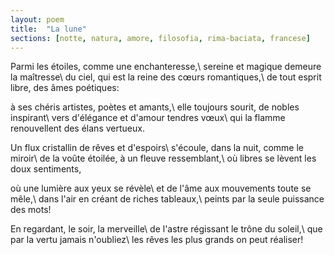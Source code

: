 ```yaml
---
layout: poem
title:  "La lune"
sections: [notte, natura, amore, filosofia, rima-baciata, francese]
---
```


Parmi les étoiles, comme une enchanteresse,\\
sereine et magique demeure la maîtresse\\
du ciel, qui est la reine des cœurs romantiques,\\
de tout esprit libre, des âmes poétiques:

à ses chéris artistes, poètes et amants,\\
elle toujours sourit, de nobles inspirant\\
vers d'élégance et d'amour tendres vœux\\
qui la flamme renouvellent des élans vertueux.

Un flux cristallin de rêves et d'espoirs\\
s'écoule, dans la nuit, comme le miroir\\
de la voûte étoilée, à un fleuve ressemblant,\\
où libres se lèvent les doux sentiments,

où une lumière aux yeux se révèle\\
et de l'âme aux mouvements toute se mêle,\\
dans l'air en créant de riches tableaux,\\
peints par la seule puissance des mots!

En regardant, le soir, la merveille\\
de l'astre régissant le trône du soleil,\\
que par la vertu jamais n'oubliez\\
les rêves les plus grands on peut réaliser!

